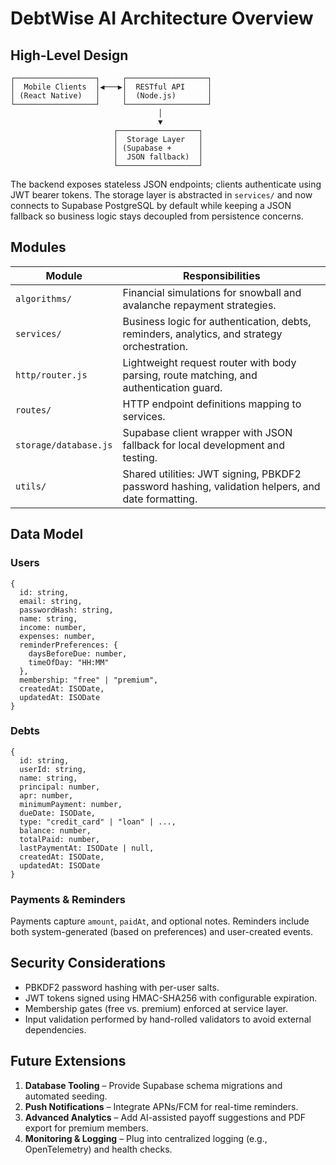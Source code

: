 # DebtWise AI Architecture Overview

## High-Level Design

```
┌──────────────────┐     ┌──────────────────┐
│  Mobile Clients  │◀───▶│  RESTful API     │
│ (React Native)   │     │  (Node.js)       │
└──────────────────┘     └──────────────────┘
                                 │
                                 ▼
                       ┌──────────────────┐
                       │  Storage Layer   │
                       │ (Supabase +      │
                       │  JSON fallback)  │
                       └──────────────────┘
```

The backend exposes stateless JSON endpoints; clients authenticate using JWT bearer tokens. The storage layer is abstracted in `services/` and now connects to Supabase PostgreSQL by default while keeping a JSON fallback so business logic stays decoupled from persistence concerns.

## Modules

| Module | Responsibilities |
| ------ | ---------------- |
| `algorithms/` | Financial simulations for snowball and avalanche repayment strategies. |
| `services/` | Business logic for authentication, debts, reminders, analytics, and strategy orchestration. |
| `http/router.js` | Lightweight request router with body parsing, route matching, and authentication guard. |
| `routes/` | HTTP endpoint definitions mapping to services. |
| `storage/database.js` | Supabase client wrapper with JSON fallback for local development and testing. |
| `utils/` | Shared utilities: JWT signing, PBKDF2 password hashing, validation helpers, and date formatting. |

## Data Model

### Users

```
{
  id: string,
  email: string,
  passwordHash: string,
  name: string,
  income: number,
  expenses: number,
  reminderPreferences: {
    daysBeforeDue: number,
    timeOfDay: "HH:MM"
  },
  membership: "free" | "premium",
  createdAt: ISODate,
  updatedAt: ISODate
}
```

### Debts

```
{
  id: string,
  userId: string,
  name: string,
  principal: number,
  apr: number,
  minimumPayment: number,
  dueDate: ISODate,
  type: "credit_card" | "loan" | ...,
  balance: number,
  totalPaid: number,
  lastPaymentAt: ISODate | null,
  createdAt: ISODate,
  updatedAt: ISODate
}
```

### Payments & Reminders

Payments capture `amount`, `paidAt`, and optional notes. Reminders include both system-generated (based on preferences) and user-created events.

## Security Considerations

- PBKDF2 password hashing with per-user salts.
- JWT tokens signed using HMAC-SHA256 with configurable expiration.
- Membership gates (free vs. premium) enforced at service layer.
- Input validation performed by hand-rolled validators to avoid external dependencies.

## Future Extensions

1. **Database Tooling** – Provide Supabase schema migrations and automated seeding.
2. **Push Notifications** – Integrate APNs/FCM for real-time reminders.
3. **Advanced Analytics** – Add AI-assisted payoff suggestions and PDF export for premium members.
4. **Monitoring & Logging** – Plug into centralized logging (e.g., OpenTelemetry) and health checks.
